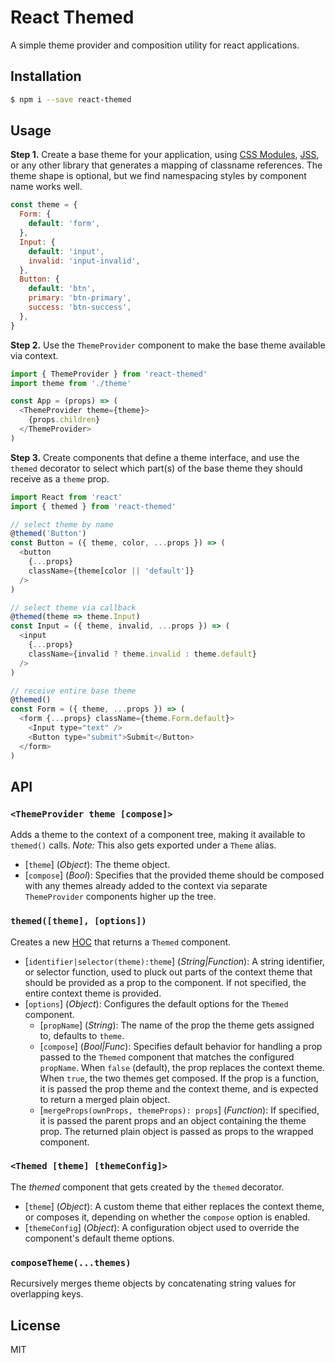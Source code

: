 # React Themed

A simple theme provider and composition utility for react applications.

## Installation
```bash
$ npm i --save react-themed
```

## Usage
**Step 1.**  Create a base theme for your application, using [CSS Modules](https://github.com/css-modules/css-modules), [JSS](https://github.com/cssinjs/jss), or any other library that generates a mapping of classname references. The theme shape is optional, but we find namespacing styles by component name works well.
```javascript
const theme = {
  Form: {
    default: 'form',
  },
  Input: {
    default: 'input',
    invalid: 'input-invalid',
  },
  Button: {
    default: 'btn',
    primary: 'btn-primary',
    success: 'btn-success',
  },
}
```

**Step 2.**  Use the `ThemeProvider` component to make the base theme available via context.
```javascript
import { ThemeProvider } from 'react-themed'
import theme from './theme'

const App = (props) => (
  <ThemeProvider theme={theme}>
    {props.children}
  </ThemeProvider>
)
```

**Step 3.**  Create components that define a theme interface, and use the `themed` decorator to select which part(s) of the base theme they should receive as a `theme` prop.

```javascript
import React from 'react'
import { themed } from 'react-themed'

// select theme by name
@themed('Button')
const Button = ({ theme, color, ...props }) => (
  <button
    {...props}
    className={theme[color || 'default']}
  />
)

// select theme via callback
@themed(theme => theme.Input)
const Input = ({ theme, invalid, ...props }) => (
  <input
    {...props}
    className={invalid ? theme.invalid : theme.default}
  />
)

// receive entire base theme
@themed()
const Form = ({ theme, ...props }) => (
  <form {...props} className={theme.Form.default}>
    <Input type="text" />
    <Button type="submit">Submit</Button>
  </form>
)
```

## API
### `<ThemeProvider theme [compose]>`
Adds a theme to the context of a component tree, making it available to `themed()` calls. *Note:* This also gets exported under a `Theme` alias.
- [`theme`] \(*Object*): The theme object.
- [`compose`] \(*Bool*): Specifies that the provided theme should be composed with any themes already added to the context via separate `ThemeProvider` components higher up the tree.

### `themed([theme], [options])`
Creates a new [HOC](https://facebook.github.io/react/docs/higher-order-components.html) that returns a `Themed` component.

- [`identifier|selector(theme):theme`] \(*String|Function*): A string identifier, or selector function, used to pluck out parts of the context theme that should be provided as a prop to the component.  If not specified, the entire context theme is provided.
- [`options`] \(*Object*): Configures the default options for the `Themed` component.
  - [`propName`] \(*String*): The name of the prop the theme gets assigned to, defaults to `theme`.
  - [`compose`] \(*Bool|Func*): Specifies default behavior for handling a prop passed to the `Themed` component that matches the configured `propName`.  When `false` (default), the prop replaces the context theme.  When `true`, the two themes get composed.  If the prop is a function, it is passed the prop theme and the context theme, and is expected to return a merged plain object.
  - [`mergeProps(ownProps, themeProps): props`] \(*Function*): If specified, it is passed the parent props and an object containing the theme prop. The returned plain object is passed as props to the wrapped component.

### `<Themed [theme] [themeConfig]>`
The *themed* component that gets created by the `themed` decorator.
- [`theme`] \(*Object*): A custom theme that either replaces the context theme, or composes it, depending on whether the `compose` option is enabled.
- [`themeConfig`] \(*Object*): A configuration object used to override the component's default theme options.

### `composeTheme(...themes)`
Recursively merges theme objects by concatenating string values for overlapping keys.

## License
MIT
